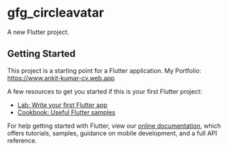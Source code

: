 # gfg_circleavatar

A new Flutter project.

## Getting Started

This project is a starting point for a Flutter application.
My Portfolio: https://www.ankit-kumar-cv.web.app


A few resources to get you started if this is your first Flutter project:

- [Lab: Write your first Flutter app](https://flutter.dev/docs/get-started/codelab)
- [Cookbook: Useful Flutter samples](https://flutter.dev/docs/cookbook)

For help getting started with Flutter, view our
[online documentation](https://flutter.dev/docs), which offers tutorials,
samples, guidance on mobile development, and a full API reference.
